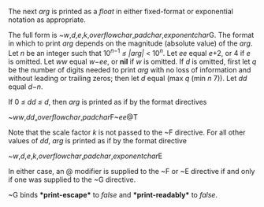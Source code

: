 



The next *arg* is printed as a *float* in either fixed-format or exponential notation as appropriate. 



 



 



The full form is ~<i>w</i>,<i>d</i>,<i>e</i>,<i>k</i>,<i>overflowchar</i>,<i>padchar</i>,<i>exponentchar</i>G. The format in which to print <i>arg</i> depends on the magnitude (absolute value) of the <i>arg</i>. Let <i>n</i> be an integer such that 10<sup><i>n−</i>1</sup> <i>≤ |arg|</i> &lt; 10<i><sup>n</sup></i>. Let <i>ee</i> equal <i>e</i>+2, or 4 if <i>e</i> is omitted. Let <i>ww</i> equal <i>w−ee</i>, or <b>nil</b> if <i>w</i> is omitted. If <i>d</i> is omitted, first let <i>q</i> be the number of digits needed to print <i>arg</i> with no loss of information and without leading or trailing zeros; then let <i>d</i> equal (max <i>q</i> (min <i>n</i> 7)). Let <i>dd</i> equal <i>d−n</i>. 



If 0 *≤ dd ≤ d*, then *arg* is printed as if by the format directives 



~*ww*,*dd*„*overflowchar*,*padchar*F~*ee*@T 



Note that the scale factor *k* is not passed to the ~F directive. For all other values of *dd*, *arg* is printed as if by the format directive 



~*w*,*d*,*e*,*k*,*overflowchar*,*padchar*,*exponentchar*E 



In either case, an @ modifier is supplied to the ~F or ~E directive if and only if one was supplied to the ~G directive. 



~G binds **\*print-escape\*** to *false* and **\*print-readably\*** to *false*. 




